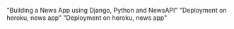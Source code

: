 "Building a News App using Django, Python and NewsAPI" 
"Deployment on heroku, news app" 
"Deployment on heroku, news app" 
